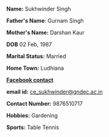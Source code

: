 **Name:** Sukhwinder Singh

**Father's Name**: Gurnam Singh

**Mother's Name:** Darshan Kaur

**DOB** 02 Feb, 1987

**Marital Status:** Married

**Home Town:** Ludhiana

**[Facebook contact](https://www.facebook.com/profile.php?id=100001386774408)**

**email id:** ce_sukhwinder@gndec.ac.in

**Contact Number:** 9876510717

**Hobbies:** Gardening

**Sports:** Table Tennis
